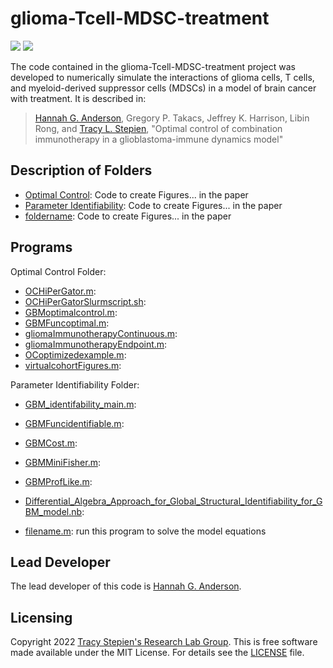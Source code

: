 # glioma-Tcell-MDSC-treatment

<a href="https://github.com/stepien-lab/glioma-Tcell-MDSC-treatment/"><img src="https://img.shields.io/badge/GitHub-stepien--lab%2Fglioma--Tcell--MDSC--treatment-blue" /></a> <a href="LICENSE"><img src="https://img.shields.io/badge/license-MIT-blue.svg" /></a>

The code contained in the glioma-Tcell-MDSC-treatment project was developed to numerically simulate the interactions of glioma cells, T cells, and myeloid-derived suppressor cells (MDSCs) in a model of brain cancer with treatment. It is described in:
>[Hannah G. Anderson](https://github.com/HannahGrace314), Gregory P. Takacs, Jeffrey K. Harrison, Libin Rong, and [Tracy L. Stepien](https://github.com/tstepien/), "Optimal control of combination immunotherapy in a glioblastoma-immune dynamics model"

## Description of Folders
+ [Optimal Control](Optimal_Control): Code to create Figures... in the paper
+ [Parameter Identifiability](Parameter_Identifiability): Code to create Figures... in the paper
+ [foldername](foldername): Code to create Figures... in the paper

## Programs
Optimal Control Folder:
+ [OCHiPerGator.m](Optimal_Control/OCHiPerGator.m): 
+ [OCHiPerGatorSlurmscript.sh](Optimal_Control/OCHiPerGatorSlurmscript.sh): 
+ [GBMoptimalcontrol.m](Optimal_Control/GBMoptimalcontrol.m): 
+ [GBMFuncoptimal.m](Optimal_Control/GBMFuncoptimal.m): 
+ [gliomaImmunotherapyContinuous.m](Optimal_Control/gliomaImmunotherapyContinuous.m): 
+ [gliomaImmunotherapyEndpoint.m](Optimal_Control/gliomaImmunotherapyEndpoint.m): 
+ [OCoptimizedexample.m](Optimal_Control/OCoptimizedexample.m): 
+ [virtualcohortFigures.m](Optimal_Control/virtualcohortFigures.m): 

Parameter Identifiability Folder:
+ [GBM_identifability_main.m](Parameter_Identifiability/GBM_identifiability_main.m): 
+ [GBMFuncidentifiable.m](Parameter_Identifiability/GBMFuncidentifiable.m):
+ [GBMCost.m](Parameter_Identifiability/GBMCost.m): 
+ [GBMMiniFisher.m](Parameter_Identifiability/GBMMiniFisher.m): 
+ [GBMProfLike.m](Parameter_Identifiability/GBMProfLike.m): 
+ [Differential_Algebra_Approach_for_Global_Structural_Identifiability_for_GBM_model.nb](Parameter_Identifiability/Differential_Algebra_Approach_for_Global_Structural_Identifiability_for_GBM_model.nb): 

+ [filename.m](filename.m): run this program to solve the model equations

## Lead Developer
The lead developer of this code is [Hannah G. Anderson](https://github.com/HannahGrace314).

## Licensing
Copyright 2022 [Tracy Stepien's Research Lab Group](https://github.com/stepien-lab/). This is free software made available under the MIT License. For details see the [LICENSE](LICENSE) file.
